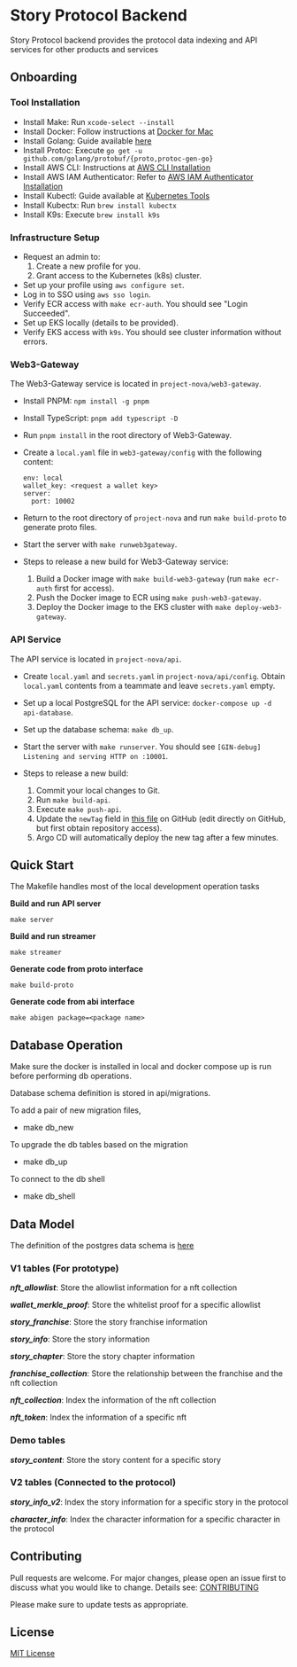 # Story Protocol Backend  

Story Protocol backend provides the protocol data indexing and API services for other products and services 

## Onboarding

### Tool Installation
* Install Make: Run `xcode-select --install`
* Install Docker: Follow instructions at [Docker for Mac](https://docs.docker.com/docker-for-mac/install/)
* Install Golang: Guide available [here](https://jimkang.medium.com/install-go-on-mac-with-homebrew-5fa421fc55f5)
* Install Protoc: Execute `go get -u github.com/golang/protobuf/{proto,protoc-gen-go}`
* Install AWS CLI: Instructions at [AWS CLI Installation](https://docs.aws.amazon.com/cli/latest/userguide/getting-started-install.html)
* Install AWS IAM Authenticator: Refer to [AWS IAM Authenticator Installation](https://docs.aws.amazon.com/eks/latest/userguide/install-aws-iam-authenticator.html)
* Install Kubectl: Guide available at [Kubernetes Tools](https://kubernetes.io/docs/tasks/tools/)
* Install Kubectx: Run `brew install kubectx`
* Install K9s: Execute `brew install k9s`

### Infrastructure Setup
* Request an admin to: 
  1. Create a new profile for you.
  2. Grant access to the Kubernetes (k8s) cluster.
* Set up your profile using `aws configure set`.
* Log in to SSO using `aws sso login`.
* Verify ECR access with `make ecr-auth`. You should see "Login Succeeded".
* Set up EKS locally (details to be provided).
* Verify EKS access with `k9s`. You should see cluster information without errors.

### Web3-Gateway
The Web3-Gateway service is located in `project-nova/web3-gateway`.
* Install PNPM: `npm install -g pnpm`
* Install TypeScript: `pnpm add typescript -D`
* Run `pnpm install` in the root directory of Web3-Gateway.
* Create a `local.yaml` file in `web3-gateway/config` with the following content:
    ```
    env: local
    wallet_key: <request a wallet key>
    server:
      port: 10002
    ```
* Return to the root directory of `project-nova` and run `make build-proto` to generate proto files.
* Start the server with `make runweb3gateway`.

* Steps to release a new build for Web3-Gateway service:
  1. Build a Docker image with `make build-web3-gateway` (run `make ecr-auth` first for access).
  2. Push the Docker image to ECR using `make push-web3-gateway`.
  3. Deploy the Docker image to the EKS cluster with `make deploy-web3-gateway`.

### API Service
The API service is located in `project-nova/api`.
* Create `local.yaml` and `secrets.yaml` in `project-nova/api/config`. Obtain `local.yaml` contents from a teammate and leave `secrets.yaml` empty.
* Set up a local PostgreSQL for the API service: `docker-compose up -d api-database`.
* Set up the database schema: `make db_up`.
* Start the server with `make runserver`. You should see `[GIN-debug] Listening and serving HTTP on :10001`.

* Steps to release a new build:
  1. Commit your local changes to Git.
  2. Run `make build-api`.
  3. Execute `make push-api`.
  4. Update the `newTag` field in [this file](https://github.com/storyprotocol/project-nova-cd/blob/main/deploy/envs/stag/kustomization.yml) on GitHub (edit directly on GitHub, but first obtain repository access).
  5. Argo CD will automatically deploy the new tag after a few minutes.


## Quick Start 
The Makefile handles most of the local development operation tasks

**Build and run API server**

`make server` 

**Build and run streamer**

`make streamer`

**Generate code from proto interface**

`make build-proto`

**Generate code from abi interface**

`make abigen package=<package name>`

## Database Operation

Make sure the docker is installed in local and docker compose up is run before performing db operations.

Database schema definition is stored in api/migrations. 

To add a pair of new migration files, 

- make db_new

To upgrade the db tables based on the migration

- make db_up

To connect to the db shell

- make db_shell

## Data Model

The definition of the postgres data schema is [here](/api/migrations)

### V1 tables (For prototype)

***nft_allowlist***: Store the allowlist information for a nft collection

***wallet_merkle_proof***: Store the whitelist proof for a specific allowlist 

***story_franchise***: Store the story franchise information

***story_info***: Store the story information

***story_chapter***: Store the story chapter information

***franchise_collection***: Store the relationship between the franchise and the nft collection

***nft_collection***: Index the information of the nft collection

***nft_token***: Index the information of a specific nft

### Demo tables 

***story_content***: Store the story content for a specific story   

### V2 tables (Connected to the protocol)

***story_info_v2***: Index the story information for a specific story in the protocol

***character_info***: Index the character information for a specific character in the protocol   

## Contributing

Pull requests are welcome. For major changes, please open an issue first
to discuss what you would like to change. Details see: [CONTRIBUTING](/CONTRIBUTING.md)

Please make sure to update tests as appropriate.

## License

[MIT License](/LICENSE.md)